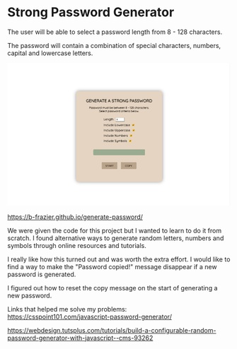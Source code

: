 # Strong Password Generator

The user will be able to select a password length from 8 - 128 characters.

The password will contain a combination of special characters, numbers, capital and lowercase letters.

<img src="assets/images/final-image.png" width="650">

https://b-frazier.github.io/generate-password/

We were given the code for this project but I wanted to learn to do it from scratch. I found alternative ways to generate random letters, numbers and symbols through online resources and tutorials.

I really like how this turned out and was worth the extra effort. I would like to find a way to make the "Password copied!" message disappear if a new password is generated.

I figured out how to reset the copy message on the start of generating a new password.


Links that helped me solve my problems:
https://csspoint101.com/javascript-password-generator/

https://webdesign.tutsplus.com/tutorials/build-a-configurable-random-password-generator-with-javascript--cms-93262